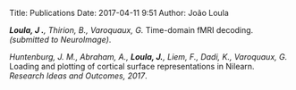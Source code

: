 Title: Publications
Date: 2017-04-11 9:51
Author: João Loula

_**Loula, J .**, Thirion, B., Varoquaux, G._ Time-domain fMRI decoding. _(submitted to NeuroImage)_.

*Huntenburg, J. M., Abraham, A., **Loula, J.**, Liem, F., Dadi, K., Varoquaux, G.* Loading and plotting of cortical surface representations in Nilearn. _Research Ideas and Outcomes, 2017_.

